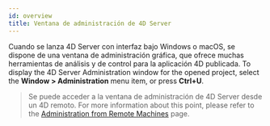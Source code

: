 ```yaml
---
id: overview
title: Ventana de administración de 4D Server
---
```


Cuando se lanza 4D Server con interfaz bajo Windows o macOS, se dispone de una ventana de administración gráfica, que ofrece muchas herramientas de análisis y de control para la aplicación 4D publicada. To display the 4D Server Administration window for the opened project, select the **Window > Administration** menu item, or press **Ctrl+U**.

> Se puede acceder a la ventana de administración de 4D Server desde un 4D remoto. For more information about this point, please refer to the [Administration from Remote Machines](remote-admin.md) page.

